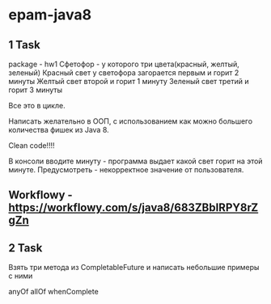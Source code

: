 # epam-java8

## 1 Task

package - hw1
Сфетофор - у которого три цвета(красный, желтый, зеленый)
Красный свет у светофора загорается первым и горит 2 минуты
Желтый свет второй и горит 1 минуту
Зеленый свет третий и горит 3 минуты

Все это в цикле.

Написать желательно в ООП, с использованием как можно большего количества фишек 
из Java 8. 

Clean code!!!!

В консоли вводите минуту - программа выдает какой свет горит на этой минуте.
Предусмотреть - некорректное значение от пользователя.

## Workflowy - https://workflowy.com/s/java8/683ZBbIRPY8rZgZn

## 2 Task

Взять три метода из CompletableFuture и написать небольшие примеры с ними

anyOf
allOf
whenComplete